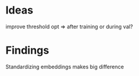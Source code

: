 # Ideas

improve
threshold opt => after training or during val?


# Findings

Standardizing embeddings makes big difference